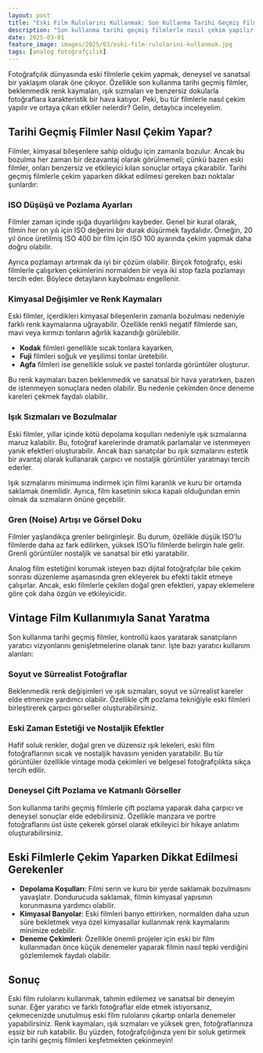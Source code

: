 ```yaml
---
layout: post
title: "Eski Film Rulolarını Kullanmak: Son Kullanma Tarihi Geçmiş Filmlerle Deneyler"
description: "Son kullanma tarihi geçmiş filmlerle nasıl çekim yapılır ve ortaya çıkan etkiler nelerdir?"
date: 2025-03-01
feature_image: images/2025/03/eski-film-rulolarini-kullanmak.jpg
tags: [analog fotoğrafçılık]
---
```


Fotoğrafçılık dünyasında eski filmlerle çekim yapmak, deneysel ve sanatsal bir yaklaşım olarak öne çıkıyor. Özellikle son kullanma tarihi geçmiş filmler, beklenmedik renk kaymaları, ışık sızmaları ve benzersiz dokularla fotoğraflara karakteristik bir hava katıyor. Peki, bu tür filmlerle nasıl çekim yapılır ve ortaya çıkan etkiler nelerdir? Gelin, detaylıca inceleyelim.

<!--more-->

## Tarihi Geçmiş Filmler Nasıl Çekim Yapar?

Filmler, kimyasal bileşenlere sahip olduğu için zamanla bozulur. Ancak bu bozulma her zaman bir dezavantaj olarak görülmemeli; çünkü bazen eski filmler, onları benzersiz ve etkileyici kılan sonuçlar ortaya çıkarabilir. Tarihi geçmiş filmlerle çekim yaparken dikkat edilmesi gereken bazı noktalar şunlardır:

### ISO Düşüşü ve Pozlama Ayarları

Filmler zaman içinde ışığa duyarlılığını kaybeder. Genel bir kural olarak, filmin her on yılı için ISO değerini bir durak düşürmek faydalıdır. Örneğin, 20 yıl önce üretilmiş ISO 400 bir film için ISO 100 ayarında çekim yapmak daha doğru olabilir.

Ayrıca pozlamayı artırmak da iyi bir çözüm olabilir. Birçok fotoğrafçı, eski filmlerle çalışırken çekimlerini normalden bir veya iki stop fazla pozlamayı tercih eder. Böylece detayların kaybolması engellenir.

### Kimyasal Değişimler ve Renk Kaymaları

Eski filmler, içerdikleri kimyasal bileşenlerin zamanla bozulması nedeniyle farklı renk kaymalarına uğrayabilir. Özellikle renkli negatif filmlerde sarı, mavi veya kırmızı tonların ağırlık kazandığı görülebilir.

- **Kodak** filmleri genellikle sıcak tonlara kayarken,
- **Fuji** filmleri soğuk ve yeşilimsi tonlar üretebilir.
- **Agfa** filmleri ise genellikle soluk ve pastel tonlarda görüntüler oluşturur.

Bu renk kaymaları bazen beklenmedik ve sanatsal bir hava yaratırken, bazen de istenmeyen sonuçlara neden olabilir. Bu nedenle çekimden önce deneme kareleri çekmek faydalı olabilir.

### Işık Sızmaları ve Bozulmalar

Eski filmler, yıllar içinde kötü depolama koşulları nedeniyle ışık sızmalarına maruz kalabilir. Bu, fotoğraf karelerinde dramatik parlamalar ve istenmeyen yanık efektleri oluşturabilir. Ancak bazı sanatçılar bu ışık sızmalarını estetik bir avantaj olarak kullanarak çarpıcı ve nostaljik görüntüler yaratmayı tercih ederler.

Işık sızmalarını minimuma indirmek için filmi karanlık ve kuru bir ortamda saklamak önemlidir. Ayrıca, film kasetinin sıkıca kapalı olduğundan emin olmak da sızmaların önüne geçebilir.

### Gren (Noise) Artışı ve Görsel Doku

Filmler yaşlandıkça grenler belirginleşir. Bu durum, özellikle düşük ISO’lu filmlerde daha az fark edilirken, yüksek ISO’lu filmlerde belirgin hale gelir. Grenli görüntüler nostaljik ve sanatsal bir etki yaratabilir.

Analog film estetiğini korumak isteyen bazı dijital fotoğrafçılar bile çekim sonrası düzenleme aşamasında gren ekleyerek bu efekti taklit etmeye çalışırlar. Ancak, eski filmlerle çekilen doğal gren efektleri, yapay eklemelere göre çok daha özgün ve etkileyicidir.

## Vintage Film Kullanımıyla Sanat Yaratma

Son kullanma tarihi geçmiş filmler, kontrollü kaos yaratarak sanatçıların yaratıcı vizyonlarını genişletmelerine olanak tanır. İşte bazı yaratıcı kullanım alanları:

### Soyut ve Sürrealist Fotoğraflar

Beklenmedik renk değişimleri ve ışık sızmaları, soyut ve sürrealist kareler elde etmenize yardımcı olabilir. Özellikle çift pozlama tekniğiyle eski filmleri birleştirerek çarpıcı görseller oluşturabilirsiniz.

### Eski Zaman Estetiği ve Nostaljik Efektler

Hafif soluk renkler, doğal gren ve düzensiz ışık lekeleri, eski film fotoğraflarının sıcak ve nostaljik havasını yeniden yaratabilir. Bu tür görüntüler özellikle vintage moda çekimleri ve belgesel fotoğrafçılıkta sıkça tercih edilir.

### Deneysel Çift Pozlama ve Katmanlı Görseller

Son kullanma tarihi geçmiş filmlerle çift pozlama yaparak daha çarpıcı ve deneysel sonuçlar elde edebilirsiniz. Özellikle manzara ve portre fotoğraflarını üst üste çekerek görsel olarak etkileyici bir hikaye anlatımı oluşturabilirsiniz.

## Eski Filmlerle Çekim Yaparken Dikkat Edilmesi Gerekenler

- **Depolama Koşulları**: Filmi serin ve kuru bir yerde saklamak bozulmasını yavaşlatır. Dondurucuda saklamak, filmin kimyasal yapısının korunmasına yardımcı olabilir.
- **Kimyasal Banyolar**: Eski filmleri banyo ettirirken, normalden daha uzun süre bekletmek veya özel kimyasallar kullanmak renk kaymalarını minimize edebilir.
- **Deneme Çekimleri**: Özellikle önemli projeler için eski bir film kullanmadan önce küçük denemeler yaparak filmin nasıl tepki verdiğini gözlemlemek faydalı olabilir.

## Sonuç

Eski film rulolarını kullanmak, tahmin edilemez ve sanatsal bir deneyim sunar. Eğer yaratıcı ve farklı fotoğraflar elde etmek istiyorsanız, çekmecenizde unutulmuş eski film rulolarını çıkartıp onlarla denemeler yapabilirsiniz. Renk kaymaları, ışık sızmaları ve yüksek gren, fotoğraflarınıza eşsiz bir ruh katabilir. Bu yüzden, fotoğrafçılığınıza yeni bir soluk getirmek için tarihi geçmiş filmleri keşfetmekten çekinmeyin!